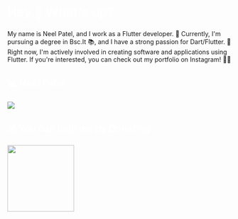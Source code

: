  <h1 align="left" style="color:white;" >Hey 👋 What's up?</h1>

###

<p align="left">My name is Neel Patel, and I work as a Flutter developer. 🚀 Currently, I'm pursuing a degree in Bsc.It 📚, and I have a strong passion for Dart/Flutter. 💙 Right now, I'm actively involved in creating software and applications using Flutter. If you're interested, you can check out my portfolio on Instagram! 📱👀</p>

###

<h2 align="left" style="color:white;" >💻 Neel Patel </h2>

###

<div align="left">
  <a href="#">
    <img src="https://skillicons.dev/icons?i=dart,flutter,firebase,photoshop,xd,figma,vscode,androidstudio,git,github&theme=dark" />
  </a>
 
</div>


###


<h2 align="left" style="color:white;" >💰 You can help me by Donating</h2>
<a href="https://www.buymeacoffee.com/patelneel9x?new=1"><img src="https://cdn.buymeacoffee.com/buttons/v2/default-yellow.png" width="150" /></a>






 






  
 
